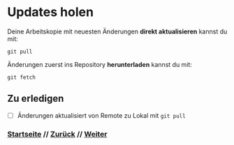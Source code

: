 # Updates holen

Deine Arbeitskopie mit neuesten Änderungen **direkt aktualisieren** kannst du mit:

```
git pull
```

Änderungen zuerst ins Repository **herunterladen** kannst du mit:

```
git fetch
```

## Zu erledigen
- [ ] Änderungen aktualisiert von Remote zu Lokal mit `git pull`

### [Startseite](index.md) // [Zurück](clone.md) // [Weiter](merge.md)
